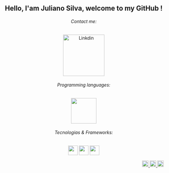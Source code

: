 <h2 align="center">Hello, I'am Juliano Silva, welcome to my GitHub !</h2>

<h6 align="center">Contact me:</h6>
<p align="center">
  <a href="https://www.linkedin.com/in/julianoacs/" target="_blank">
    <img src="https://img.shields.io/badge/LinkedIn-0077B5?style=for-the-badge&logo=linkedin&logoColor=white" alt="Linkdin" width="130px">
  </a>
</p>
<h6 align="center">Programming languages:</h6>
<p align="center">
  <img src="https://cdn.jsdelivr.net/gh/devicons/devicon/icons/java/java-original-wordmark.svg" width="80px">
</p>
<h6 align="center">Tecnologias & Frameworks:</h6>
<p align="center">
  <img src="https://cdn.jsdelivr.net/gh/devicons/devicon/icons/html5/html5-plain-wordmark.svg" width="30px">
  <img src="https://cdn.jsdelivr.net/gh/devicons/devicon/icons/css3/css3-plain-wordmark.svg" width="30px">
  <img src="https://cdn.jsdelivr.net/gh/devicons/devicon/icons/sass/sass-original.svg" width="30px">
</p>
<p align="right">
  <a href="https://www.linkedin.com/in/julianoacs/" target="_blank">
    <img src="https://cdn.jsdelivr.net/gh/devicons/devicon/icons/linkedin/linkedin-original.svg" alt="Linkdin" width="20px">
  </a>
  <a href="https://github.com/julianoacs">
    <img src="https://cdn4.iconfinder.com/data/icons/iconsimple-logotypes/512/github-512.png" width="20px">
  </a>
  <a href="https://www.instagram.com/julianoacs/">
    <img src="https://i0.wp.com/www.multarte.com.br/wp-content/uploads/2019/03/logo-instagram-png-fundo-transparente2.png?resize=696%2C696&ssl=1" width="20px">
  </a>
</p>
